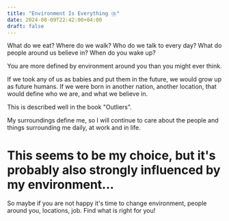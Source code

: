 ```yaml
---
title: "Environment Is Everything ⛈️"
date: 2024-08-09T22:42:00+04:00
draft: false
---
```



What do we eat?
Where do we walk?
Who do we talk to every day?
What do people around us believe in?
When do you wake up?

You are more defined by environment around you than you might ever think. 

If we took any of us as babies and put them in the future, we would grow up as future humans. If we were born in another nation, another location, that would define who we are, and what we believe in.

This is described well in the book "Outliers". 

My surroundings define me, so I will continue to care about the people and things surrounding me daily, at work and in life. 

# This seems to be my choice, but it's probably also strongly influenced by my environment...

So maybe if you are not happy it's time to change environment, people around you, locations, job. Find what is right for you!